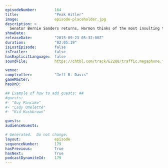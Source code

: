 ```yaml
---
episodeNumber:        164
title:                "Peak Hitler"
image:                episode-placeholder.jpg
description: >
  Senator Bernie Sanders returns, Harmon thinks of the most insulting thing to tattoo above your penis and Shadowrun is faced with a newfound time limit. Watch the video and become a member at harmontown.com!
showDate:             
releaseDate:          "2015-09-23 05:32:00Z"
duration:             "02:05:19"
isLostEpisode:        false
isTrailer:            false
hasExplicitLanguage:  false
soundFile:            https://chtbl.com/track/E2288/traffic.megaphone.fm/STA8074304759.mp3?updated=1561399904

venue:                
comptroller:          "Jeff B. Davis"
gameMaster:           
hasDnD:               

## Example of how to add guests: ##
#guests:
#- "Guy Pancake"
#- "Lady Omelette"
#- "Kid Hashbrown"

guests:
audienceGuests:

# Generated.  Do not change:
layout:               episode
sequenceNumber:       179
hasPrevious:          True
hasNext:              True
podcastDynamiteId:    179
---
```


<!-- The episode description will be rendered here -->
<!-- Add your content below here -->

